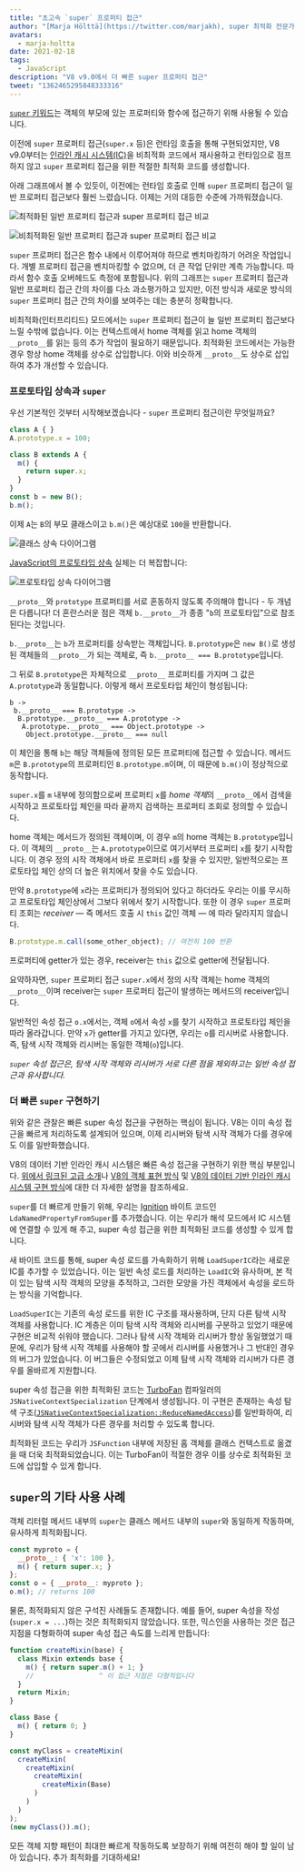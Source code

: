```yaml
---
title: "초고속 `super` 프로퍼티 접근"
author: "[Marja Hölttä](https://twitter.com/marjakh), super 최적화 전문가"
avatars: 
  - marja-holtta
date: 2021-02-18
tags: 
  - JavaScript
description: "V8 v9.0에서 더 빠른 super 프로퍼티 접근"
tweet: "1362465295848333316"
---
```


[`super` 키워드](https://developer.mozilla.org/ko/docs/Web/JavaScript/Reference/Operators/super)는 객체의 부모에 있는 프로퍼티와 함수에 접근하기 위해 사용될 수 있습니다.

이전에 `super` 프로퍼티 접근(`super.x` 등)은 런타임 호출을 통해 구현되었지만, V8 v9.0부터는 [인라인 캐시 시스템(IC)](https://mathiasbynens.be/notes/shapes-ics)을 비최적화 코드에서 재사용하고 런타임으로 점프하지 않고 `super` 프로퍼티 접근을 위한 적절한 최적화 코드를 생성합니다.

<!--truncate-->
아래 그래프에서 볼 수 있듯이, 이전에는 런타임 호출로 인해 `super` 프로퍼티 접근이 일반 프로퍼티 접근보다 훨씬 느렸습니다. 이제는 거의 대등한 수준에 가까워졌습니다.

![최적화된 일반 프로퍼티 접근과 super 프로퍼티 접근 비교](/_img/fast-super/super-opt.svg)

![비최적화된 일반 프로퍼티 접근과 super 프로퍼티 접근 비교](/_img/fast-super/super-no-opt.svg)

`super` 프로퍼티 접근은 함수 내에서 이루어져야 하므로 벤치마킹하기 어려운 작업입니다. 개별 프로퍼티 접근을 벤치마킹할 수 없으며, 더 큰 작업 단위만 계측 가능합니다. 따라서 함수 호출 오버헤드도 측정에 포함됩니다. 위의 그래프는 `super` 프로퍼티 접근과 일반 프로퍼티 접근 간의 차이를 다소 과소평가하고 있지만, 이전 방식과 새로운 방식의 `super` 프로퍼티 접근 간의 차이를 보여주는 데는 충분히 정확합니다.

비최적화(인터프리티드) 모드에서는 `super` 프로퍼티 접근이 늘 일반 프로퍼티 접근보다 느릴 수밖에 없습니다. 이는 컨텍스트에서 home 객체를 읽고 home 객체의 `__proto__`를 읽는 등의 추가 작업이 필요하기 때문입니다. 최적화된 코드에서는 가능한 경우 항상 home 객체를 상수로 삽입합니다. 이와 비슷하게 `__proto__`도 상수로 삽입하여 추가 개선할 수 있습니다.

### 프로토타입 상속과 `super`

우선 기본적인 것부터 시작해보겠습니다 - `super` 프로퍼티 접근이란 무엇일까요?

```javascript
class A { }
A.prototype.x = 100;

class B extends A {
  m() {
    return super.x;
  }
}
const b = new B();
b.m();
```

이제 `A`는 `B`의 부모 클래스이고 `b.m()`은 예상대로 `100`을 반환합니다.

![클래스 상속 다이어그램](/_img/fast-super/inheritance-1.svg)

[JavaScript의 프로토타입 상속](https://developer.mozilla.org/ko/docs/Web/JavaScript/Inheritance_and_the_prototype_chain) 실체는 더 복잡합니다:

![프로토타입 상속 다이어그램](/_img/fast-super/inheritance-2.svg)

`__proto__`와 `prototype` 프로퍼티를 서로 혼동하지 않도록 주의해야 합니다 - 두 개념은 다릅니다! 더 혼란스러운 점은 객체 `b.__proto__`가 종종 "`b`의 프로토타입"으로 참조된다는 것입니다.

`b.__proto__`는 `b`가 프로퍼티를 상속받는 객체입니다. `B.prototype`은 `new B()`로 생성된 객체들의 `__proto__`가 되는 객체로, 즉 `b.__proto__ === B.prototype`입니다.

그 뒤로 `B.prototype`은 자체적으로 `__proto__` 프로퍼티를 가지며 그 값은 `A.prototype`과 동일합니다. 이렇게 해서 프로토타입 체인이 형성됩니다:

```
b ->
 b.__proto__ === B.prototype ->
  B.prototype.__proto__ === A.prototype ->
   A.prototype.__proto__ === Object.prototype ->
    Object.prototype.__proto__ === null
```

이 체인을 통해 `b`는 해당 객체들에 정의된 모든 프로퍼티에 접근할 수 있습니다. 메서드 `m`은 `B.prototype`의 프로퍼티인 `B.prototype.m`이며, 이 때문에 `b.m()`이 정상적으로 동작합니다.

`super.x`를 `m` 내부에 정의함으로써 프로퍼티 `x`를 *home 객체*의 `__proto__`에서 검색을 시작하고 프로토타입 체인을 따라 끝까지 검색하는 프로퍼티 조회로 정의할 수 있습니다.

home 객체는 메서드가 정의된 객체이며, 이 경우 `m`의 home 객체는 `B.prototype`입니다. 이 객체의 `__proto__`는 `A.prototype`이므로 여기서부터 프로퍼티 `x`를 찾기 시작합니다. 이 경우 정의 시작 객체에서 바로 프로퍼티 `x`를 찾을 수 있지만, 일반적으로는 프로토타입 체인 상의 더 높은 위치에서 찾을 수도 있습니다.

만약 `B.prototype`에 `x`라는 프로퍼티가 정의되어 있다고 하더라도 우리는 이를 무시하고 프로토타입 체인상에서 그보다 위에서 찾기 시작합니다. 또한 이 경우 `super` 프로퍼티 조회는 *receiver* — 즉 메서드 호출 시 `this` 값인 객체 — 에 따라 달라지지 않습니다.

```javascript
B.prototype.m.call(some_other_object); // 여전히 100 반환
```

프로퍼티에 getter가 있는 경우, receiver는 `this` 값으로 getter에 전달됩니다.

요약하자면, `super` 프로퍼티 접근 `super.x`에서 정의 시작 객체는 home 객체의 `__proto__`이며 receiver는 `super` 프로퍼티 접근이 발생하는 메서드의 receiver입니다.

일반적인 속성 접근 `o.x`에서는, 객체 `o`에서 속성 `x`를 찾기 시작하고 프로토타입 체인을 따라 올라갑니다. 만약 `x`가 getter를 가지고 있다면, 우리는 `o`를 리시버로 사용합니다. 즉, 탐색 시작 객체와 리시버는 동일한 객체(`o`)입니다.

*`super` 속성 접근은, 탐색 시작 객체와 리시버가 서로 다른 점을 제외하고는 일반 속성 접근과 유사합니다.*

### 더 빠른 `super` 구현하기

위와 같은 관찰은 빠른 super 속성 접근을 구현하는 핵심이 됩니다. V8는 이미 속성 접근을 빠르게 처리하도록 설계되어 있으며, 이제 리시버와 탐색 시작 객체가 다를 경우에도 이를 일반화했습니다.

V8의 데이터 기반 인라인 캐시 시스템은 빠른 속성 접근을 구현하기 위한 핵심 부분입니다. [위에서 링크된 고급 소개](https://mathiasbynens.be/notes/shapes-ics)나 [V8의 객체 표현 방식](https://v8.dev/blog/fast-properties) 및 [V8의 데이터 기반 인라인 캐시 시스템 구현 방식](https://docs.google.com/document/d/1mEhMn7dbaJv68lTAvzJRCQpImQoO6NZa61qRimVeA-k/edit?usp=sharing)에 대한 더 자세한 설명을 참조하세요.

`super`를 더 빠르게 만들기 위해, 우리는 [Ignition](https://v8.dev/docs/ignition) 바이트 코드인 `LdaNamedPropertyFromSuper`를 추가했습니다. 이는 우리가 해석 모드에서 IC 시스템에 연결할 수 있게 해 주고, super 속성 접근을 위한 최적화된 코드를 생성할 수 있게 합니다.

새 바이트 코드를 통해, super 속성 로드를 가속화하기 위해 `LoadSuperIC`라는 새로운 IC를 추가할 수 있었습니다. 이는 일반 속성 로드를 처리하는 `LoadIC`와 유사하며, 본 적이 있는 탐색 시작 객체의 모양을 추적하고, 그러한 모양을 가진 객체에서 속성을 로드하는 방식을 기억합니다.

`LoadSuperIC`는 기존의 속성 로드를 위한 IC 구조를 재사용하며, 단지 다른 탐색 시작 객체를 사용합니다. IC 계층은 이미 탐색 시작 객체와 리시버를 구분하고 있었기 때문에 구현은 비교적 쉬워야 했습니다. 그러나 탐색 시작 객체와 리시버가 항상 동일했었기 때문에, 우리가 탐색 시작 객체를 사용해야 할 곳에서 리시버를 사용했거나 그 반대인 경우의 버그가 있었습니다. 이 버그들은 수정되었고 이제 탐색 시작 객체와 리시버가 다른 경우를 올바르게 지원합니다.

super 속성 접근을 위한 최적화된 코드는 [TurboFan](https://v8.dev/docs/turbofan) 컴파일러의 `JSNativeContextSpecialization` 단계에서 생성됩니다. 이 구현은 존재하는 속성 탐색 구조([`JSNativeContextSpecialization::ReduceNamedAccess`](https://source.chromium.org/chromium/chromium/src/+/master:v8/src/compiler/js-native-context-specialization.cc;l=1130))를 일반화하여, 리시버와 탐색 시작 객체가 다른 경우를 처리할 수 있도록 합니다.

최적화된 코드는 우리가 `JSFunction` 내부에 저장된 홈 객체를 클래스 컨텍스트로 옮겼을 때 더욱 최적화되었습니다. 이는 TurboFan이 적절한 경우 이를 상수로 최적화된 코드에 삽입할 수 있게 합니다.

## `super`의 기타 사용 사례

객체 리터럴 메서드 내부의 `super`는 클래스 메서드 내부의 `super`와 동일하게 작동하며, 유사하게 최적화됩니다.

```javascript
const myproto = {
  __proto__: { 'x': 100 },
  m() { return super.x; }
};
const o = { __proto__: myproto };
o.m(); // returns 100
```

물론, 최적화되지 않은 구석진 사례들도 존재합니다. 예를 들어, super 속성을 작성(`super.x = ...`)하는 것은 최적화되지 않았습니다. 또한, 믹스인을 사용하는 것은 접근 지점을 다형화하여 super 속성 접근 속도를 느리게 만듭니다:

```javascript
function createMixin(base) {
  class Mixin extends base {
    m() { return super.m() + 1; }
    //                ^ 이 접근 지점은 다형적입니다
  }
  return Mixin;
}

class Base {
  m() { return 0; }
}

const myClass = createMixin(
  createMixin(
    createMixin(
      createMixin(
        createMixin(Base)
      )
    )
  )
);
(new myClass()).m();
```

모든 객체 지향 패턴이 최대한 빠르게 작동하도록 보장하기 위해 여전히 해야 할 일이 남아 있습니다. 추가 최적화를 기대하세요!
